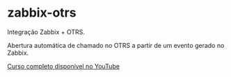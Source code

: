 # zabbix-otrs
Integração Zabbix + OTRS.

Abertura automática de chamado no OTRS a partir de um evento gerado no Zabbix.

[Curso completo disponível no YouTube](http://bit.ly/2GXbjEJ)